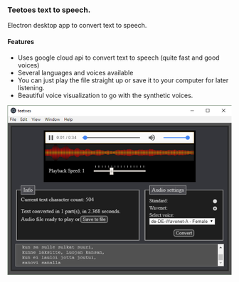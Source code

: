 ### Teetoes text to speech.  

Electron desktop app to convert text to speech.

#### Features
* Uses google cloud api to convert text to speech (quite fast and good voices)
* Several languages and voices available
* You can just play the file straight up or save it to your computer for later listening.
* Beautiful voice visualization to go with the synthetic voices.

![2018-07-04_2258.png](src/assets/2018-07-26_1127.png)
